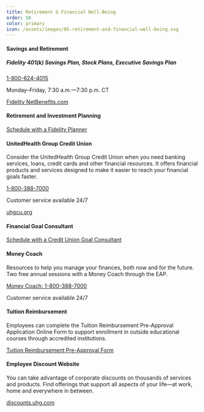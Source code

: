 ```yaml
---
title: Retirement & Financial Well-Being
order: 50
color: primary
icon: /assets/images/05-retirement-and-financial-well-being.svg
---
```

#### Savings and Retirement

##### Fidelity 401(k) Savings Plan, Stock Plans, Executive Savings Plan

[1-800-624-4015](tel://+1-800-624-4015 "1-800-624-4015")

Monday–Friday, 7:30 a.m.—7:30 p.m. CT

[Fidelity NetBenefits.com](https://nb.fidelity.com/public/nb/default/home "Fidelity NetBenefits.com in a new tab")

#### Retirement and Investment Planning

[Schedule with a Fidelity Planner](https://nb.fidelity.com/public/nb/default/home?option=ledetail&Target=cours000000000044440 "Schedule with a Fidelity planner")

#### UnitedHealth Group Credit Union

Consider the UnitedHealth Group Credit Union when you need banking services, loans, credit cards and other financial resources. It offers financial products and services designed to make it easier to reach your financial goals faster.

[1-800-388-7000](tel://+1-800-388-7000 "1-800-388-7000")

Customer service available 24/7

[uhgcu.org](https://www.uhgcu.org/ "uhgcu.org in a new window")

#### Financial Goal Consultant

[Schedule with a Credit Union Goal Consultant](https://help.bcu.org/s/schedule?inT=UHGGC&inR=GC "Schedule with a Credit Union Goal Consultant.")

#### Money Coach

Resources to help you manage your finances, both now and for the future. Two free annual sessions with a Money Coach through the EAP.

[Money Coach: 1-800-388-7000](tel://+1-800-388-7000 "Money Coach: 1-800-388-7000")

Customer service available 24/7

#### Tuition Reimbursement

Employees can complete the Tuition Reimbursement Pre-Approval Application Online Form to support enrollment in outside educational courses through accredited institutions.

[Tuition Reimbursement Pre-Approval Form](https://uhgazure.sharepoint.com/sites/Employment-Policies/SitePages/Tuition-Reimbursement.aspx "Tuition Reimbursement Pre-Approval Form for United Health Group in a new tab.")

#### Employee Discount Website

You can take advantage of corporate discounts on thousands of services and products. Find offerings that support all aspects of your life—at work, home and everywhere in between.

[discounts.uhg.com](https://authgateway3.entiam.uhg.com/idp/startSSO.ping?PartnerSpId=urn%3Abenefithub%3Apassport&origin=web "discounts.uhg.com in a new tab")
